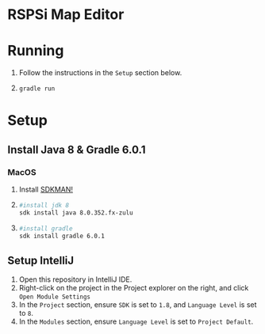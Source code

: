 # RSPSi Map Editor
# Running
1. Follow the instructions in the `Setup` section below.
2. ```bash
   gradle run
   ```
# Setup
## Install Java 8 & Gradle 6.0.1
### MacOS
1. Install [SDKMAN!](https://sdkman.io/)
2. ```bash
   #install jdk 8
   sdk install java 8.0.352.fx-zulu
   ```
3. ```bash
   #install gradle
   sdk install gradle 6.0.1
   ```
## Setup IntelliJ
1. Open this repository in IntelliJ IDE.
2. Right-click on the project in the Project explorer on the right, and click `Open Module Settings`
3. In the `Project` section, ensure `SDK` is set to `1.8`, and `Language Level` is set to `8`.
4. In the `Modules` section, ensure `Language Level` is set to `Project Default`.


   
   
